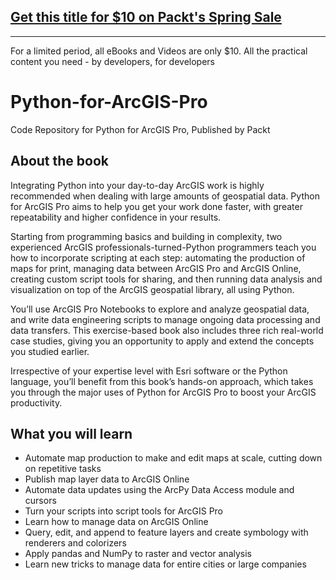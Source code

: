 ## [Get this title for $10 on Packt's Spring Sale](https://www.packt.com/B17951?utm_source=github&utm_medium=packt-github-repo&utm_campaign=spring_10_dollar_2022)
-----
For a limited period, all eBooks and Videos are only $10. All the practical content you need \- by developers, for developers

# Python-for-ArcGIS-Pro
Code Repository for Python for ArcGIS Pro, Published by Packt

## About the book

Integrating Python into your day-to-day ArcGIS work is highly recommended when dealing with large amounts of geospatial data. Python for ArcGIS Pro aims to help you get your work done faster, with greater repeatability and higher confidence in your results.

Starting from programming basics and building in complexity, two experienced ArcGIS professionals-turned-Python programmers teach you how to incorporate scripting at each step: automating the production of maps for print, managing data between ArcGIS Pro and ArcGIS Online, creating custom script tools for sharing, and then running data analysis and visualization on top of the ArcGIS geospatial library, all using Python.

You’ll use ArcGIS Pro Notebooks to explore and analyze geospatial data, and write data engineering scripts to manage ongoing data processing and data transfers. This exercise-based book also includes three rich real-world case studies, giving you an opportunity to apply and extend the concepts you studied earlier.

Irrespective of your expertise level with Esri software or the Python language, you’ll benefit from this book’s hands-on approach, which takes you through the major uses of Python for ArcGIS Pro to boost your ArcGIS productivity.

## What you will learn

- Automate map production to make and edit maps at scale, cutting down on repetitive tasks
- Publish map layer data to ArcGIS Online
- Automate data updates using the ArcPy Data Access module and cursors
- Turn your scripts into script tools for ArcGIS Pro
- Learn how to manage data on ArcGIS Online
- Query, edit, and append to feature layers and create symbology with renderers and colorizers
- Apply pandas and NumPy to raster and vector analysis
- Learn new tricks to manage data for entire cities or large companies